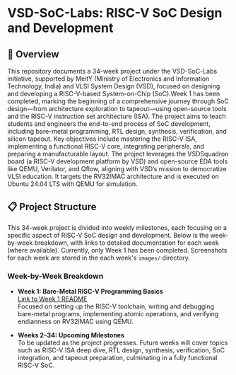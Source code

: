# VSD-SoC-Labs: RISC-V SoC Design and Development

## 🌟 Overview

This repository documents a 34-week project under the VSD-SoC-Labs initiative, supported by MeitY (Ministry of Electronics and Information Technology, India) and VLSI System Design (VSD), focused on designing and developing a RISC-V-based System-on-Chip (SoC).Week 1 has been completed, marking the beginning of a comprehensive journey through SoC design—from architecture exploration to tapeout—using open-source tools and the RISC-V instruction set architecture (ISA). The project aims to teach students and engineers the end-to-end process of SoC development, including bare-metal programming, RTL design, synthesis, verification, and silicon tapeout. Key objectives include mastering the RISC-V ISA, implementing a functional RISC-V core, integrating peripherals, and preparing a manufacturable layout. The project leverages the VSDSquadron board (a RISC-V development platform by VSD) and open-source EDA tools like QEMU, Verilator, and Qflow, aligning with VSD’s mission to democratize VLSI education. It targets the RV32IMAC architecture and is executed on Ubuntu 24.04 LTS with QEMU for simulation.

## 📋 Project Structure

This 34-week project is divided into weekly milestones, each focusing on a specific aspect of RISC-V SoC design and development. Below is the week-by-week breakdown, with links to detailed documentation for each week (where available). Currently, only Week 1 has been completed. Screenshots for each week are stored in the each week's `images/` directory.

### Week-by-Week Breakdown

- **Week 1: Bare-Metal RISC-V Programming Basics**  
  [Link to Week 1 README](WEEK1/week1.md)  
  Focused on setting up the RISC-V toolchain, writing and debugging bare-metal programs, implementing atomic operations, and verifying endianness on RV32IMAC using QEMU.

- **Weeks 2–34: Upcoming Milestones**  
  To be updated as the project progresses. Future weeks will cover topics such as RISC-V ISA deep dive, RTL design, synthesis, verification, SoC integration, and tapeout preparation, culminating in a fully functional RISC-V SoC.
